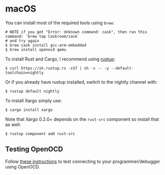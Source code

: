 # macOS

You can install most of the required tools using `brew`:

```
# NOTE if you get "Error: Unknown command: cask", then run this command: `brew tap Caskroom/cask`
# and try again
$ brew cask install gcc-arm-embedded
$ brew install openocd qemu
```

To install Rust and Cargo, I recommend using [rustup]:

[rustup]: https://www.rustup.rs/

```
$ curl https://sh.rustup.rs -sSf | sh -s -- -y --default-toolchain=nightly
```

Or if you already have rustup installed, switch to the nightly channel with:

```
$ rustup default nightly
```

To install Xargo simply use:

```
$ cargo install xargo
```

Note that Xargo 0.2.0+ depends on the `rust-src` component so install that as
well:

```
$ rustup component add rust-src
```

## Testing OpenOCD

Follow [these instructions] to test connecting to your programmer/debugger using
OpenOCD.

[these instructions]: linux.html#First%20OpenOCD%20connection
